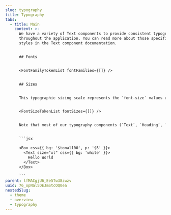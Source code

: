 ```yaml
---
slug: typography
title: Typography
tabs:
  - title: Main
    content: >-
      We have a variety of Text components to provide consistent typography
      throughout the application. You can read more about those specific font
      styles in the Text component documentation.


      ## Fonts


      <FontFamilyTokenList fontFamilies={[]} />


      ## Sizes


      This typographic sizing scale represents the `font-size` values used in our components. It loosely follows the [Perfect Fourth](https://type-scale.com/?scale=1.333&font=Inter) scale and can be accessed by using t-shirt notation


      <FontSizeTokenList fontSizes={[]} />


      Note that most of our typography components (`Text`, `Heading`, `Label` and others) use [capsize](https://seek-oss.github.io/capsize/) to offset the white-space between the cap-height and the line-height. This means that spacing in and around our text will be tight to the characters.


      ```jsx

      <Box css={{ bg: '$tonal100', p: '$5' }}>
        <Text size="xl" css={{ bg: 'white' }}>
          Hello World
        </Text>
      </Box>

      ```
parent: lfMACgjU6_Ee5Tw38zwzv
uuid: 76_opNal5DEJmStcOQ0ea
nestedSlug:
  - theme
  - overview
  - typography
---
```

